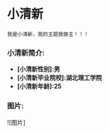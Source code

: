 # 小清新

	我是小清新，我的主题我做主！！！

### 小清新简介:

- **[小清新性别]:男**
- **[小清新毕业院校]:湖北理工学院**
- **[小清新年龄]:25**

### 图片:

![图片]

